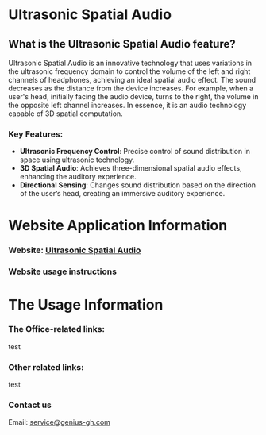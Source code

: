 # Ultrasonic Spatial Audio

## What is the Ultrasonic Spatial Audio feature?

Ultrasonic Spatial Audio is an innovative technology that uses variations in the ultrasonic frequency domain to control the volume of the left and right channels of headphones, achieving an ideal spatial audio effect. The sound decreases as the distance from the device increases. For example, when a user's head, initially facing the audio device, turns to the right, the volume in the opposite left channel increases. In essence, it is an audio technology capable of 3D spatial computation.

### Key Features:

- **Ultrasonic Frequency Control**: Precise control of sound distribution in space using ultrasonic technology.
- **3D Spatial Audio**: Achieves three-dimensional spatial audio effects, enhancing the auditory experience.
- **Directional Sensing**: Changes sound distribution based on the direction of the user’s head, creating an immersive auditory experience.

# Website Application Information

### Website: [Ultrasonic Spatial Audio](https://webaudio-a780d.web.app/)

### Website usage instructions

# The Usage Information

### The Office-related links:

test

### Other related links:

test

### Contact us

Email: [service@genius-gh.com](mailto:service@genius-gh.com)
